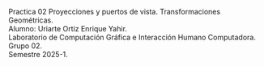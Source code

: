 Practica 02 Proyecciones y puertos de vista. Transformaciones Geométricas.<br>
Alumno: Uriarte Ortiz Enrique Yahir.<br>
Laboratorio de Computación Gráfica e Interacción Humano Computadora.<br>
Grupo 02.<br>
Semestre 2025-1.<br>
